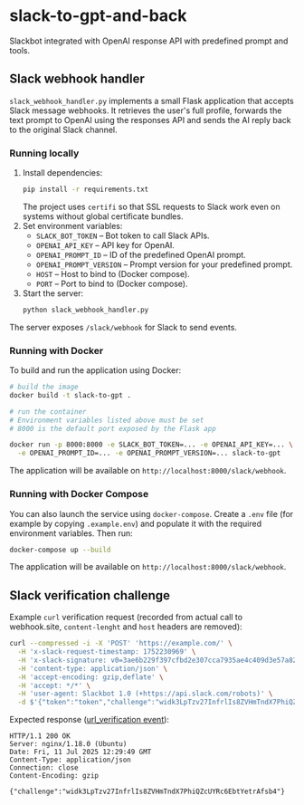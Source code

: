 # slack-to-gpt-and-back

Slackbot integrated with OpenAI response API with predefined prompt and tools.

## Slack webhook handler

`slack_webhook_handler.py` implements a small Flask application that accepts
Slack message webhooks. It retrieves the user's full profile, forwards the text
prompt to OpenAI using the responses API and sends the AI reply back to the
original Slack channel.

### Running locally

1. Install dependencies:
   ```bash
   pip install -r requirements.txt
   ```
   The project uses `certifi` so that SSL requests to Slack work even on
   systems without global certificate bundles.
2. Set environment variables:
   - `SLACK_BOT_TOKEN` – Bot token to call Slack APIs.
   - `OPENAI_API_KEY` – API key for OpenAI.
   - `OPENAI_PROMPT_ID` – ID of the predefined OpenAI prompt.
   - `OPENAI_PROMPT_VERSION` – Prompt version for your predefined prompt.
   - `HOST` – Host to bind to (Docker compose).
   - `PORT` – Port to bind to (Docker compose).
3. Start the server:
   ```bash
   python slack_webhook_handler.py
   ```

The server exposes `/slack/webhook` for Slack to send events.

### Running with Docker

To build and run the application using Docker:

```bash
# build the image
docker build -t slack-to-gpt .

# run the container
# Environment variables listed above must be set
# 8000 is the default port exposed by the Flask app

docker run -p 8000:8000 -e SLACK_BOT_TOKEN=... -e OPENAI_API_KEY=... \
  -e OPENAI_PROMPT_ID=... -e OPENAI_PROMPT_VERSION=... slack-to-gpt
```

The application will be available on `http://localhost:8000/slack/webhook`.

### Running with Docker Compose

You can also launch the service using `docker-compose`. Create a `.env` file (for example by copying `.example.env`) and populate it with the required environment variables. Then run:

```bash
docker-compose up --build
```

The application will be available on `http://localhost:8000/slack/webhook`.

## Slack verification challenge

Example `curl` verification request (recorded from actual call to webhook.site, `content-lenght` and `host` headers are removed):

```bash
curl --compressed -i -X 'POST' 'https://example.com/' \
  -H 'x-slack-request-timestamp: 1752230969' \
  -H 'x-slack-signature: v0=3ae6b229f397cfbd2e307cca7935ae4c409d3e57a82ab3764a531698c4e8d8de' \
  -H 'content-type: application/json' \
  -H 'accept-encoding: gzip,deflate' \
  -H 'accept: */*' \
  -H 'user-agent: Slackbot 1.0 (+https://api.slack.com/robots)' \
  -d $'{"token":"token","challenge":"widk3LpTzv27InfrlIs8ZVHmTndX7PhiQZcUYRc6EbtYetrAfsb4","type":"url_verification"}'
```

Expected response ([url_verification event](https://api.slack.com/events/url_verification)):

```text
HTTP/1.1 200 OK
Server: nginx/1.18.0 (Ubuntu)
Date: Fri, 11 Jul 2025 12:29:49 GMT
Content-Type: application/json
Connection: close
Content-Encoding: gzip

{"challenge":"widk3LpTzv27InfrlIs8ZVHmTndX7PhiQZcUYRc6EbtYetrAfsb4"}
```
